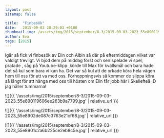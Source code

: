```yaml
---
layout: post
sitemap: false

title:  "Finbesök"
date:   2015-09-03 20:29:03 +0100
thumbnail-img: /assets/img/2015/september/8-3/2015-09-03-2023_55e890119606ee263b9a7799.jpg
author: Eva
tags: [2015]
---
```


Igår så fick vi finbesök av Elin och Albin så där på eftermiddagen vilket var väldigt trevligt. Vi bjöd dem på middag först och sen spelade vi spel, pratade , såg på Youtube-klipp ,körde till Max för kvällsmål och bara hade det så kul som bara vi kan ha. Det var så kul att de orkade köra hela vägen hem till oss för att va med oss. Förhoppningsvis så kommer de slippa köra så långt för att hänga med oss till hösten om Elin får jobb här i Skellefteå ;D jag håller tummarna!

![]({{ '/assets/img/2015/september/8-3/2015-09-03-2023_55e890119606ee263b9a7799.jpg'  | relative_url }})

![]({{ '/assets/img/2015/september/8-3/2015-09-03-2023_55e8902de087c3763e21cf68.jpg'  | relative_url }})

![]({{ '/assets/img/2015/september/8-3/2015-09-03-2023_55e8901c2a6b225ce2eb8c5e.jpg'  | relative_url }})

